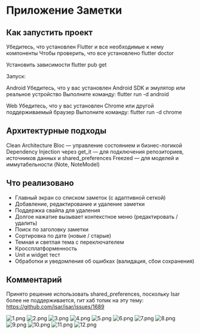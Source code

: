 # Приложение Заметки
## Как запустить проект

Убедитесь, что установлен Flutter и все необходимые к нему компоненты
Чтобы проверить, что все установлено
flutter doctor

Установить зависимости
flutter pub get

Запуск:

Android
Убедитесь, что у вас установлен Android SDK и эмулятор или реальное устройство
Выполните команду:
flutter run -d android

Web
Убедитесь, что у вас установлен Chrome или другой поддерживаемый браузер
Выполните команду:
flutter run -d chrome

## Архитектурные подходы
Clean Architecture
Bloc — управление состоянием и бизнес-логикой
Dependency Injection через get_it — для подключения репозиториев, источников данных и shared_preferences
Freezed — для моделей и иммутабельности (Note, NoteModel)

## Что реализовано
- Главный экран со списком заметок (с адаптивной сеткой)
- Добавление, редактирование и удаление заметки
- Поддержка свайпа для удаления
- Долгое нажатие вызывает контекстное меню (редактировать / удалить)
- Поиск по заголовку заметки
- Сортировка по дате (новые / старые)
- Темная и светлая тема с переключателем
- Кроссплатформенность
- Unit и widget тест
- Обработки и уведомления об ошибках (валидация, сбои сохранения)

## Комментарий
Принято решение использовать shared_preferences, поскольку Isar более не поддерживается, гит хаб топик на эту тему: https://github.com/isar/isar/issues/1689

![1.png](../../1.png)
![2.png](../../2.png)
![3.png](../../3.png)
![4.png](../../4.png)
![5.png](../../5.png)
![6.png](../../6.png)
![7.png](../../7.png)
![8.png](../../8.png)
![9.png](../../9.png)
![10.png](../../10.png)
![11.png](../../11.png)
![12.png](../../12.png)